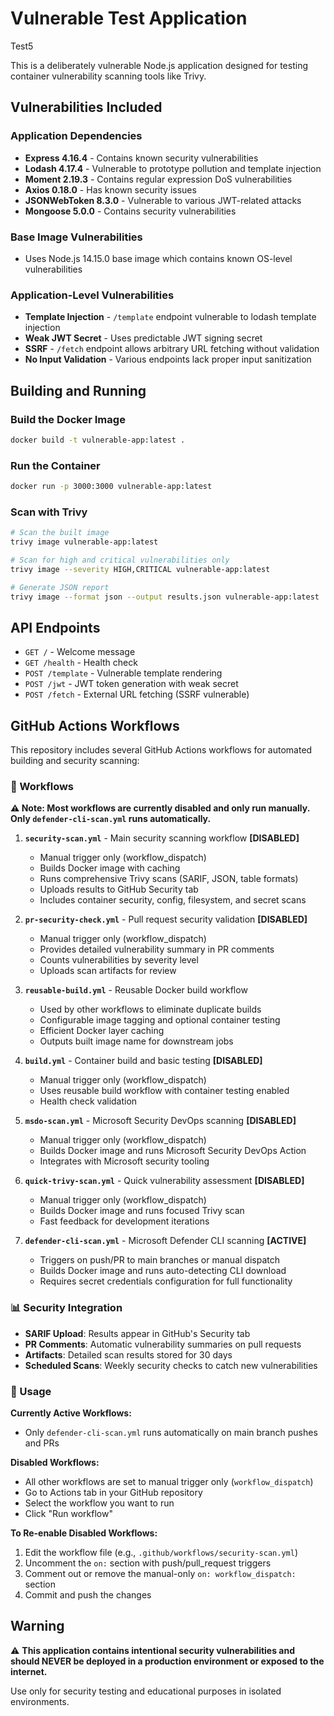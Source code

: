 # Vulnerable Test Application

Test5

This is a deliberately vulnerable Node.js application designed for testing container vulnerability scanning tools like Trivy.

## Vulnerabilities Included

### Application Dependencies
- **Express 4.16.4** - Contains known security vulnerabilities
- **Lodash 4.17.4** - Vulnerable to prototype pollution and template injection
- **Moment 2.19.3** - Contains regular expression DoS vulnerabilities
- **Axios 0.18.0** - Has known security issues
- **JSONWebToken 8.3.0** - Vulnerable to various JWT-related attacks
- **Mongoose 5.0.0** - Contains security vulnerabilities

### Base Image Vulnerabilities
- Uses Node.js 14.15.0 base image which contains known OS-level vulnerabilities

### Application-Level Vulnerabilities
- **Template Injection** - `/template` endpoint vulnerable to lodash template injection
- **Weak JWT Secret** - Uses predictable JWT signing secret
- **SSRF** - `/fetch` endpoint allows arbitrary URL fetching without validation
- **No Input Validation** - Various endpoints lack proper input sanitization

## Building and Running

### Build the Docker Image
```bash
docker build -t vulnerable-app:latest .
```

### Run the Container
```bash
docker run -p 3000:3000 vulnerable-app:latest
```

### Scan with Trivy
```bash
# Scan the built image
trivy image vulnerable-app:latest

# Scan for high and critical vulnerabilities only
trivy image --severity HIGH,CRITICAL vulnerable-app:latest

# Generate JSON report
trivy image --format json --output results.json vulnerable-app:latest
```

## API Endpoints

- `GET /` - Welcome message
- `GET /health` - Health check
- `POST /template` - Vulnerable template rendering
- `POST /jwt` - JWT token generation with weak secret
- `POST /fetch` - External URL fetching (SSRF vulnerable)

## GitHub Actions Workflows

This repository includes several GitHub Actions workflows for automated building and security scanning:

### 🔧 Workflows

**⚠️ Note: Most workflows are currently disabled and only run manually. Only `defender-cli-scan.yml` runs automatically.**

1. **`security-scan.yml`** - Main security scanning workflow **[DISABLED]**
   - Manual trigger only (workflow_dispatch)
   - Builds Docker image with caching
   - Runs comprehensive Trivy scans (SARIF, JSON, table formats)
   - Uploads results to GitHub Security tab
   - Includes container security, config, filesystem, and secret scans

2. **`pr-security-check.yml`** - Pull request security validation **[DISABLED]**
   - Manual trigger only (workflow_dispatch)
   - Provides detailed vulnerability summary in PR comments
   - Counts vulnerabilities by severity level
   - Uploads scan artifacts for review

3. **`reusable-build.yml`** - Reusable Docker build workflow
   - Used by other workflows to eliminate duplicate builds
   - Configurable image tagging and optional container testing
   - Efficient Docker layer caching
   - Outputs built image name for downstream jobs

4. **`build.yml`** - Container build and basic testing **[DISABLED]**
   - Manual trigger only (workflow_dispatch)
   - Uses reusable build workflow with container testing enabled
   - Health check validation

5. **`msdo-scan.yml`** - Microsoft Security DevOps scanning **[DISABLED]**
   - Manual trigger only (workflow_dispatch)
   - Builds Docker image and runs Microsoft Security DevOps Action
   - Integrates with Microsoft security tooling

6. **`quick-trivy-scan.yml`** - Quick vulnerability assessment **[DISABLED]**
   - Manual trigger only (workflow_dispatch)
   - Builds Docker image and runs focused Trivy scan
   - Fast feedback for development iterations

7. **`defender-cli-scan.yml`** - Microsoft Defender CLI scanning **[ACTIVE]**
   - Triggers on push/PR to main branches or manual dispatch
   - Builds Docker image and runs auto-detecting CLI download
   - Requires secret credentials configuration for full functionality

### 📊 Security Integration

- **SARIF Upload**: Results appear in GitHub's Security tab
- **PR Comments**: Automatic vulnerability summaries on pull requests
- **Artifacts**: Detailed scan results stored for 30 days
- **Scheduled Scans**: Weekly security checks to catch new vulnerabilities

### 🚀 Usage

**Currently Active Workflows:**
- Only `defender-cli-scan.yml` runs automatically on main branch pushes and PRs

**Disabled Workflows:**
- All other workflows are set to manual trigger only (`workflow_dispatch`)
- Go to Actions tab in your GitHub repository
- Select the workflow you want to run
- Click "Run workflow"

**To Re-enable Disabled Workflows:**
1. Edit the workflow file (e.g., `.github/workflows/security-scan.yml`)
2. Uncomment the `on:` section with push/pull_request triggers
3. Comment out or remove the manual-only `on: workflow_dispatch:` section
4. Commit and push the changes

## Warning

⚠️ **This application contains intentional security vulnerabilities and should NEVER be deployed in a production environment or exposed to the internet.**

Use only for security testing and educational purposes in isolated environments.
